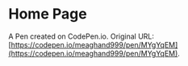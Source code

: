 # Home Page

A Pen created on CodePen.io. Original URL: [https://codepen.io/meaghand999/pen/MYgYqEM](https://codepen.io/meaghand999/pen/MYgYqEM).


